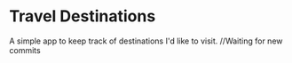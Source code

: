 # Travel Destinations

A simple app to keep track of destinations I'd like to visit.
//Waiting for new commits